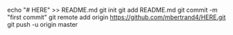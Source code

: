 echo "# HERE" >> README.md
git init
git add README.md
git commit -m "first commit"
git remote add origin https://github.com/mbertrand4/HERE.git
git push -u origin master
